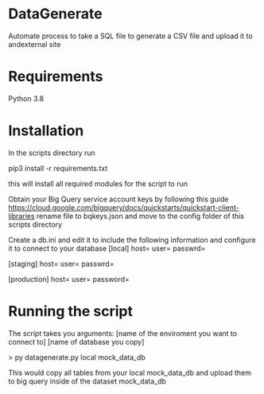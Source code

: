 # DataGenerate
Automate process to take a SQL file to generate a CSV file and upload it to andexternal site 
# Requirements
Python 3.8
# Installation
In the scripts directory run

pip3 install -r requirements.txt

this will install all required modules for the script to run

Obtain your Big Query service account keys by following this guide
https://cloud.google.com/bigquery/docs/quickstarts/quickstart-client-libraries
rename file to bqkeys.json and move to the config folder of this scripts directory

Create a db.ini and edit it to include the following information and configure it to connect to your database
\[local\]
host=
user=
passwrd=

\[staging\]
host=
user=
passwrd=

\[production\]
host=
user=
password=
# Running the script
The script takes you arguments: \[name of the enviroment you want to connect to\] \[name of database you copy\]

\> py datagenerate.py local mock_data_db

This would copy all tables from your local mock_data_db and upload them to big query inside of the dataset mock_data_db